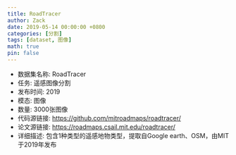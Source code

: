 ```yaml
---
title: RoadTracer
author: Zack
date: 2019-05-14 00:00:00 +0800
categories: [分割]
tags: [dataset, 图像]
math: true
pin: false
---
```

- 数据集名称: RoadTracer
- 任务: 遥感图像分割
- 发布时间: 2019
- 模态: 图像
- 数量: 3000张图像
- 代码源链接: https://github.com/mitroadmaps/roadtracer/
- 论文源链接: https://roadmaps.csail.mit.edu/roadtracer/
- 详细描述: 包含1种类型的遥感地物类型，提取自Google earth、OSM，由MIT于2019年发布
